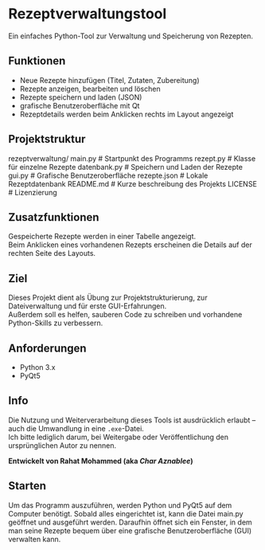 # Rezeptverwaltungstool

Ein einfaches Python-Tool zur Verwaltung und Speicherung von Rezepten.

## Funktionen
- Neue Rezepte hinzufügen (Titel, Zutaten, Zubereitung)
- Rezepte anzeigen, bearbeiten und löschen
- Rezepte speichern und laden (JSON)
- grafische Benutzeroberfläche mit Qt
- Rezeptdetails werden beim Anklicken rechts im Layout angezeigt

## Projektstruktur
rezeptverwaltung/
    main.py # Startpunkt des Programms
    rezept.py # Klasse für einzelne Rezepte
    datenbank.py # Speichern und Laden der Rezepte
    gui.py # Grafische Benutzeroberfläche
    rezepte.json # Lokale Rezeptdatenbank
    README.md # Kurze beschreibung des Projekts
    LICENSE # Lizenzierung
    
## Zusatzfunktionen

Gespeicherte Rezepte werden in einer Tabelle angezeigt.  
Beim Anklicken eines vorhandenen Rezepts erscheinen die Details auf der rechten Seite des Layouts.

## Ziel

Dieses Projekt dient als Übung zur Projektstrukturierung, zur Dateiverwaltung und für erste GUI-Erfahrungen.  
Außerdem soll es helfen, sauberen Code zu schreiben und vorhandene Python-Skills zu verbessern.

## Anforderungen

- Python 3.x
- PyQt5

## Info

Die Nutzung und Weiterverarbeitung dieses Tools ist ausdrücklich erlaubt – auch die Umwandlung in eine `.exe`-Datei.  
Ich bitte lediglich darum, bei Weitergabe oder Veröffentlichung den ursprünglichen Autor zu nennen.

**Entwickelt von Rahat Mohammed (aka *Char Aznablee*)**

## Starten
Um das Programm auszuführen, werden Python und PyQt5 auf dem Computer benötigt.
Sobald alles eingerichtet ist, kann die Datei main.py geöffnet und ausgeführt werden.
Daraufhin öffnet sich ein Fenster, in dem man seine Rezepte bequem über eine grafische Benutzeroberfläche (GUI) verwalten kann.



